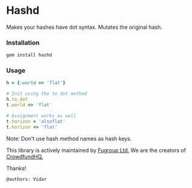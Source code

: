 # Hashd

Makes your hashes have dot syntax. Mutates the original hash.

### Installation
```ruby
gem install hashd
```

### Usage
```ruby
h = {:world => 'flat'}

# Init using the to_dot method
h.to_dot
t.world => 'flat'

# Assignment works as well
t.horizon = 'alsoflat'
t.horizon => 'flat'
```
Note: Don't use hash method names as hash keys.

This library is actively maintained by [Fugroup Ltd.](http://www.fugroup.net) We are the creators of [CrowdfundHQ.](https://crowdfundhq.com)

Thanks!

`@authors: Vidar`
